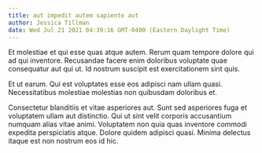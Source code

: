 ```yaml
---
title: aut impedit autem sapiente aut
author: Jessica Tillman
date: Wed Jul 21 2021 04:39:16 GMT-0400 (Eastern Daylight Time)
---
```

Et molestiae et qui esse quas atque autem. Rerum quam tempore dolore qui ad qui inventore. Recusandae facere enim doloribus voluptate quae consequatur aut qui ut. Id nostrum suscipit est exercitationem sint quis.

 Et ut earum. Qui est voluptates esse eos adipisci nam ullam quasi. Necessitatibus molestiae molestias non quibusdam doloribus et.

 Consectetur blanditiis et vitae asperiores aut. Sunt sed asperiores fuga et voluptatem ullam aut distinctio. Qui ut sint velit corporis accusantium numquam alias vitae animi. Voluptatem non quia quas inventore commodi expedita perspiciatis atque. Dolore quidem adipisci quasi. Minima delectus itaque est non nostrum eos id hic.